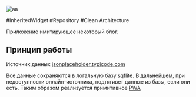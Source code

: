 ![aa](images/sample.gif)

#InheritedWidget
#Repository
#Clean Architecture

Приложение имитирующее некоторый блог.

## Принцип работы
Источник данных [jsonplaceholder.typicode.com](https://jsonplaceholder.typicode.com)

Все данные сохраняются в логальную базу [sqflite](https://pub.dev/packages/sqflite). В дальнейшем, при недоступности онлайн-источника, подтягивет данные из базы, если они есть. Таким образом реализуется примитивное [PWA](https://ru.wikipedia.org/wiki/%D0%9F%D1%80%D0%BE%D0%B3%D1%80%D0%B5%D1%81%D1%81%D0%B8%D0%B2%D0%BD%D0%BE%D0%B5_%D0%B2%D0%B5%D0%B1-%D0%BF%D1%80%D0%B8%D0%BB%D0%BE%D0%B6%D0%B5%D0%BD%D0%B8%D0%B5)

